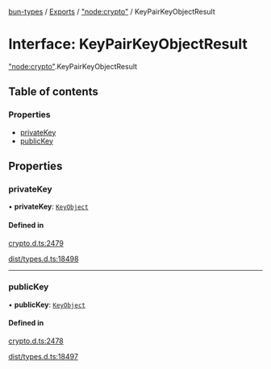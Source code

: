 [bun-types](../README.md) / [Exports](../modules.md) / ["node:crypto"](../modules/node_crypto_.md) / KeyPairKeyObjectResult

# Interface: KeyPairKeyObjectResult

["node:crypto"](../modules/node_crypto_.md).KeyPairKeyObjectResult

## Table of contents

### Properties

- [privateKey](node_crypto_.KeyPairKeyObjectResult.md#privatekey)
- [publicKey](node_crypto_.KeyPairKeyObjectResult.md#publickey)

## Properties

### privateKey

• **privateKey**: [`KeyObject`](../classes/crypto_.KeyObject.md)

#### Defined in

[crypto.d.ts:2479](https://github.com/valgaze/bun-types/blob/5e53f27/crypto.d.ts#L2479)

[dist/types.d.ts:18498](https://github.com/valgaze/bun-types/blob/5e53f27/dist/types.d.ts#L18498)

___

### publicKey

• **publicKey**: [`KeyObject`](../classes/crypto_.KeyObject.md)

#### Defined in

[crypto.d.ts:2478](https://github.com/valgaze/bun-types/blob/5e53f27/crypto.d.ts#L2478)

[dist/types.d.ts:18497](https://github.com/valgaze/bun-types/blob/5e53f27/dist/types.d.ts#L18497)
